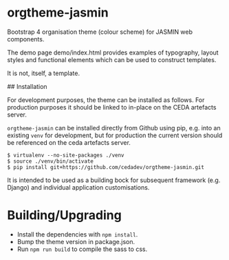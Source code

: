 # orgtheme-jasmin

Bootstrap 4 organisation theme (colour scheme) for JASMIN web components.

The demo page demo/index.html provides examples of typography, layout styles and functional elements which can be used to construct templates.

It is not, itself, a template.

## Installation

For development purposes, the theme can be installed as follows. For production purposes it should be linked to in-place on the CEDA artefacts server.

`orgtheme-jasmin` can be installed directly from Github using pip, e.g. into an existing `venv` for development, but for production the current version should be referenced on the ceda artefacts server.

```
$ virtualenv --no-site-packages ./venv
$ source ./venv/bin/activate
$ pip install git+https://github.com/cedadev/orgtheme-jasmin.git
```
It is intended to be used as a building bock for subsequent framework (e.g. Django) and individual application customisations.

# Building/Upgrading
* Install the dependencies with `npm install`.
* Bump the theme version in package.json.
* Run `npm run build` to compile the sass to css.
